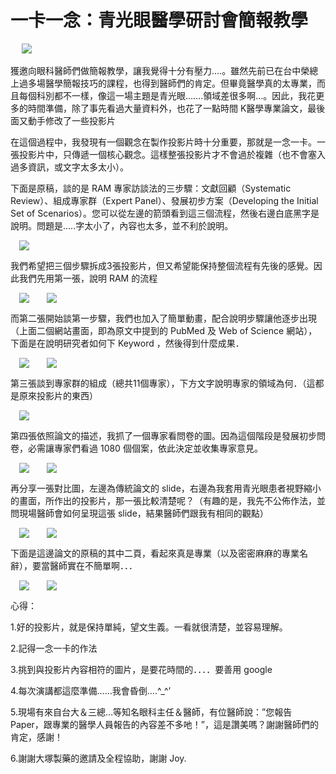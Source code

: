 # 一卡一念：青光眼醫學研討會簡報教學 

<div style="clear: both; text-align: center;"></div>
<p> <a href="http://2.bp.blogspot.com/-ynLps0Y_e54/VhRYAxOiCQI/AAAAAAAANPE/hpHa08t3t8Y/s1600/image_thumb_14.png" style="margin-left: 1em; margin-right: 1em; text-align: center;"><img border="0" src="http://2.bp.blogspot.com/-ynLps0Y_e54/VhRYAxOiCQI/AAAAAAAANPE/hpHa08t3t8Y/s1600/image_thumb_14.png"/></a></p>
<p>獲邀向眼科醫師們做簡報教學，讓我覺得十分有壓力….。雖然先前已在台中榮總上過多場醫學簡報技巧的課程，也得到醫師們的肯定。但畢竟醫學真的太專業，而且每個科別都不一樣，像這一場主題是青光眼…….領域差很多啊…。因此，我花更多的時間準備，除了事先看過大量資料外，也花了一點時間 K醫學專業論文，最後面又動手修改了一些投影片</p>
<p>在這個過程中，我發現有一個觀念在製作投影片時十分重要，那就是一念一卡。一張投影片中，只傳遞一個核心觀念。這樣整張投影片才不會過於複雜（也不會塞入過多資訊，或文字太多太小）。<br/><a name="more"></a></p>
<p>下面是原稿，談的是 RAM 專家訪談法的三步驟：文獻回顧（Systematic Review）、組成專家群（Expert Panel）、發展初步方案（Developing the Initial Set of Scenarios）。您可以從左邊的箭頭看到這三個流程，然後右邊白底黑字是說明。問題是…..字太小了，內容也太多，並不利於說明。</p>
<p><a href="http://1.bp.blogspot.com/--Qn3xQlKvLA/VhRYALvHA6I/AAAAAAAANOw/0JlEWNIkHyE/s1600/image_thumb.png" style="margin-left: 1em; margin-right: 1em; text-align: center;"><img border="0" src="http://1.bp.blogspot.com/--Qn3xQlKvLA/VhRYALvHA6I/AAAAAAAANOw/0JlEWNIkHyE/s1600/image_thumb.png"/></a></p>
<p>我們希望把三個步驟拆成3張投影片，但又希望能保持整個流程有先後的感覺。因此我們先用第一張，說明 RAM 的流程</p>
<p> <a href="http://2.bp.blogspot.com/-RGHcinjhOLY/VhRYBBr_wkI/AAAAAAAANPI/xC39D8kXIrc/s1600/image_thumb_3.png" style="margin-left: 1em; margin-right: 1em; text-align: center;"><img border="0" src="http://2.bp.blogspot.com/-RGHcinjhOLY/VhRYBBr_wkI/AAAAAAAANPI/xC39D8kXIrc/s1600/image_thumb_3.png"/></a><a href="http://1.bp.blogspot.com/-CPdX_F-akt4/VhRYB2b2sWI/AAAAAAAANPc/DIsKvtp0wZ0/s1600/image_thumb_7.png" style="margin-left: 1em; margin-right: 1em; text-align: center;"><img border="0" src="http://1.bp.blogspot.com/-CPdX_F-akt4/VhRYB2b2sWI/AAAAAAAANPc/DIsKvtp0wZ0/s1600/image_thumb_7.png"/></a></p>
<p>而第二張開始談第一步驟，我們也加入了簡單動畫，配合說明步驟讓他逐步出現（上面二個網站畫面，即為原文中提到的 PubMed 及 Web of Science 網站），下面是在說明研究者如何下 Keyword ，然後得到什麼成果．</p>
<p> <a href="http://2.bp.blogspot.com/-LjBkoKdoHM8/VhRYBeT5jcI/AAAAAAAANPM/X3VVwmoN308/s1600/image_thumb_4.png" style="margin-left: 1em; margin-right: 1em; text-align: center;"><img border="0" src="http://2.bp.blogspot.com/-LjBkoKdoHM8/VhRYBeT5jcI/AAAAAAAANPM/X3VVwmoN308/s1600/image_thumb_4.png"/></a><a href="http://4.bp.blogspot.com/-Uv4_i0dJlSk/VhRYBtd1DJI/AAAAAAAANPY/_q-P0UgmelQ/s1600/image_thumb_5.png" style="margin-left: 1em; margin-right: 1em; text-align: center;"><img border="0" src="http://4.bp.blogspot.com/-Uv4_i0dJlSk/VhRYBtd1DJI/AAAAAAAANPY/_q-P0UgmelQ/s1600/image_thumb_5.png"/></a></p>
<p>第三張談到專家群的組成（總共11個專家），下方文字說明專家的領域為何．（這都是原來投影片的東西）</p>
<p> <a href="http://4.bp.blogspot.com/-Mr3Y3_iHuM4/VhRYC9YEvOI/AAAAAAAANP4/BkvIbn_175Q/s1600/image_thumb_6.png" style="margin-left: 1em; margin-right: 1em; text-align: center;"><img border="0" src="http://4.bp.blogspot.com/-Mr3Y3_iHuM4/VhRYC9YEvOI/AAAAAAAANP4/BkvIbn_175Q/s1600/image_thumb_6.png"/></a></p>
<p>第四張依照論文的描述，我抓了一個專家看問卷的圖。因為這個階段是發展初步問卷，必需讓專家們看過 1080 個個案，依此決定並收集專家意見。</p>
<p> <a href="http://2.bp.blogspot.com/-hKKd1z5LKIk/VhRYCddlSyI/AAAAAAAANP0/49VToI7hvGE/s1600/image_thumb_8.png" style="margin-left: 1em; margin-right: 1em; text-align: center;"><img border="0" src="http://2.bp.blogspot.com/-hKKd1z5LKIk/VhRYCddlSyI/AAAAAAAANP0/49VToI7hvGE/s1600/image_thumb_8.png"/></a><a href="http://4.bp.blogspot.com/-8Wp6MNbRMTw/VhRYC_C5LTI/AAAAAAAANP8/-ugOTdYwiCQ/s1600/image_thumb_9.png" style="margin-left: 1em; margin-right: 1em; text-align: center;"><img border="0" src="http://4.bp.blogspot.com/-8Wp6MNbRMTw/VhRYC_C5LTI/AAAAAAAANP8/-ugOTdYwiCQ/s1600/image_thumb_9.png"/></a></p>
<p>再分享一張對比圖，左邊為傳統論文的 slide，右邊為我套用青光眼患者視野縮小的畫面，所作出的投影片，那一張比較清楚呢？（有趣的是，我先不公佈作法，並問現場醫師會如何呈現這張 slide，結果醫師們跟我有相同的觀點）</p>
<p> <a href="http://1.bp.blogspot.com/-_q7C78Ar12Y/VhRYAHQDSTI/AAAAAAAANOs/sgcc0D1sKus/s1600/image_thumb_10.png" style="margin-left: 1em; margin-right: 1em; text-align: center;"><img border="0" src="http://1.bp.blogspot.com/-_q7C78Ar12Y/VhRYAHQDSTI/AAAAAAAANOs/sgcc0D1sKus/s1600/image_thumb_10.png"/></a><a href="http://4.bp.blogspot.com/-PkDvpxjBHiw/VhRX_5OmDwI/AAAAAAAANOo/J9v0BrmgLMs/s1600/image_thumb_11.png" style="margin-left: 1em; margin-right: 1em; text-align: center;"><img border="0" src="http://4.bp.blogspot.com/-PkDvpxjBHiw/VhRX_5OmDwI/AAAAAAAANOo/J9v0BrmgLMs/s1600/image_thumb_11.png"/></a></p>
<p>下面是這邊論文的原稿的其中二頁，看起來真是專業（以及密密麻麻的專業名辭），要當醫師實在不簡單啊．．．</p>
<p> <a href="http://2.bp.blogspot.com/-AfOGW0qGC24/VhRYAm3zGAI/AAAAAAAANO4/Li_9ltCRVmI/s1600/image_thumb_12.png" style="margin-left: 1em; margin-right: 1em; text-align: center;"><img border="0" src="http://2.bp.blogspot.com/-AfOGW0qGC24/VhRYAm3zGAI/AAAAAAAANO4/Li_9ltCRVmI/s1600/image_thumb_12.png"/></a><a href="http://2.bp.blogspot.com/-ALTh2fWWaA4/VhRYAnNKZqI/AAAAAAAANO8/CkUS6sd-CwU/s1600/image_thumb_13.png" style="margin-left: 1em; margin-right: 1em; text-align: center;"><img border="0" src="http://2.bp.blogspot.com/-ALTh2fWWaA4/VhRYAnNKZqI/AAAAAAAANO8/CkUS6sd-CwU/s1600/image_thumb_13.png"/></a></p>
<p>心得：</p>
<p>1.好的投影片，就是保持單純，望文生義。一看就很清楚，並容易理解。</p>
<p>2.記得一念一卡的作法</p>
<p>3.挑到與投影片內容相符的圖片，是要花時間的．．．．要善用 google</p>
<p>4.每次演講都這麼準備……我會昏倒….^_^’</p>
<p>5.現場有來自台大＆三總…等知名眼科主任＆醫師，有位醫師說：”您報告 Paper，跟專業的醫學人員報告的內容差不多吔！”，這是讚美嗎？謝謝醫師們的肯定，感謝！</p>
<p>6.謝謝大塚製藥的邀請及全程協助，謝謝 Joy.</p>